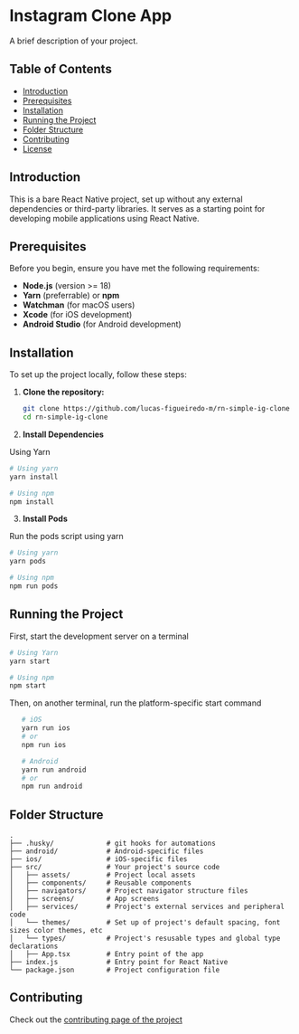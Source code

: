 # Instagram Clone App

A brief description of your project.

## Table of Contents

- [Introduction](#introduction)
- [Prerequisites](#prerequisites)
- [Installation](#installation)
- [Running the Project](#running-the-project)
- [Folder Structure](#folder-structure)
- [Contributing](#contributing)
- [License](#license)

## Introduction

This is a bare React Native project, set up without any external dependencies or third-party libraries. It serves as a starting point for developing mobile applications using React Native.

## Prerequisites

Before you begin, ensure you have met the following requirements:

- **Node.js** (version >= 18)
- **Yarn** (preferrable) or **npm**
- **Watchman** (for macOS users)
- **Xcode** (for iOS development)
- **Android Studio** (for Android development)

## Installation

To set up the project locally, follow these steps:

1. **Clone the repository:**

   ```bash
   git clone https://github.com/lucas-figueiredo-m/rn-simple-ig-clone
   cd rn-simple-ig-clone
   ```

2. **Install Dependencies**

Using Yarn

```bash
# Using yarn
yarn install

# Using npm
npm install
```

3. **Install Pods**

Run the pods script using yarn

```bash
# Using yarn
yarn pods

# Using npm
npm run pods
```

## Running the Project

First, start the development server on a terminal

```bash
# Using Yarn
yarn start

# Using npm
npm start
```

Then, on another terminal, run the platform-specific start command

```bash
   # iOS
   yarn run ios
   # or
   npm run ios

   # Android
   yarn run android
   # or
   npm run android
```

## Folder Structure

```plaintext
.
├── .husky/             # git hooks for automations
├── android/            # Android-specific files
├── ios/                # iOS-specific files
├── src/                # Your project's source code
│   ├── assets/         # Project local assets
│   ├── components/     # Reusable components
│   ├── navigators/     # Project navigator structure files
│   ├── screens/        # App screens
│   ├── services/       # Project's external services and peripheral code
│   └── themes/         # Set up of project's default spacing, font sizes color themes, etc
│   └── types/          # Project's resusable types and global type declarations
│   ├── App.tsx         # Entry point of the app
├── index.js            # Entry point for React Native
└── package.json        # Project configuration file

```

## Contributing

Check out the [contributing page of the project](https://github.com/lucas-figueiredo-m/rn-simple-ig-clone/blob/main/CONTRIBUTING.md)
